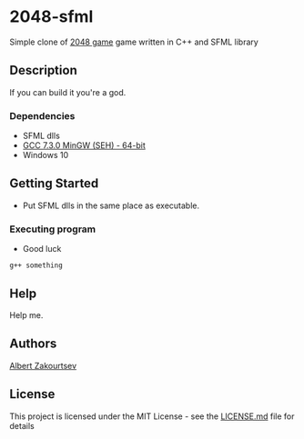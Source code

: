 # 2048-sfml
Simple clone of [2048 game](https://play2048.co/) game written in C++ and SFML library 

## Description

If you can build it you're a god.

### Dependencies

* SFML dlls
* [GCC 7.3.0 MinGW (SEH) - 64-bit](https://www.sfml-dev.org/download/sfml/2.5.1/)
* Windows 10

## Getting Started

* Put SFML dlls in the same place as executable.

### Executing program

* Good luck
```
g++ something
```

## Help

Help me.

## Authors

[Albert Zakourtsev](https://vk.com/ab1let)

## License

This project is licensed under the MIT License - see the [LICENSE.md](https://github.com/h4p4/2048-sfml/blob/master/LICENSE) file for details


